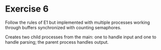 # Exercise 6
Follow the rules of E1 but implemented with multiple processes working through buffers synchronized with counting semaphores.

Creates two child processes from the main: one to handle input and one to handle parsing; the parent process handles output.
